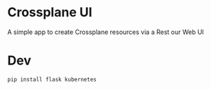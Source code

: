 # Crossplane UI

A simple app to create Crossplane resources via a Rest our Web UI

# Dev

```sh
pip install flask kubernetes
```